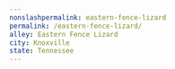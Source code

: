 ```yaml
---
﻿nonslashpermalink: eastern-fence-lizard
permalink: /eastern-fence-lizard/
alley: Eastern Fence Lizard
city: Knoxville
state: Tennessee
---
```

